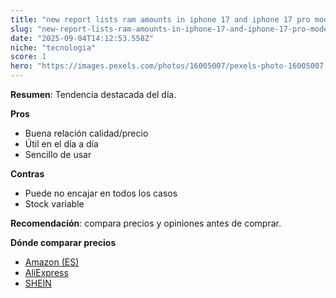 ```yaml
---
title: "new report lists ram amounts in iphone 17 and iphone 17 pro models"
slug: "new-report-lists-ram-amounts-in-iphone-17-and-iphone-17-pro-models"
date: "2025-09-04T14:12:53.558Z"
niche: "tecnologia"
score: 1
hero: "https://images.pexels.com/photos/16005007/pexels-photo-16005007.jpeg?auto=compress&cs=tinysrgb&fit=crop&h=627&w=1200&auto=compress&cs=tinysrgb&w=1024&h=576&fit=crop"
---
```


**Resumen**: Tendencia destacada del día.

**Pros**
- Buena relación calidad/precio
- Útil en el día a día
- Sencillo de usar

**Contras**
- Puede no encajar en todos los casos
- Stock variable

**Recomendación**: compara precios y opiniones antes de comprar.

**Dónde comparar precios**
- [Amazon (ES)](https://www.amazon.es/s?k=new+report+lists+ram+amounts+in+iphone+17+and+iphone+17+pro+models&language=es_ES&tag=teknovashop25-21)
- [AliExpress](https://es.aliexpress.com/wholesale?SearchText=new+report+lists+ram+amounts+in+iphone+17+and+iphone+17+pro+models)
- [SHEIN](https://es.shein.com/pdsearch?keyword=new+report+lists+ram+amounts+in+iphone+17+and+iphone+17+pro+models)
